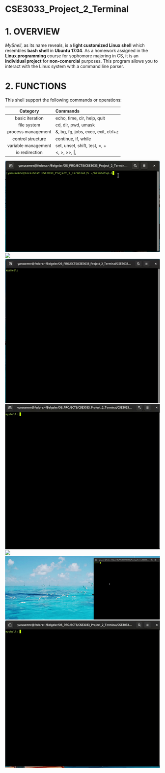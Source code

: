 # CSE3033_Project_2_Terminal
# 1. OVERVIEW
*MyShell*, as its name reveals, is a **light customized Linux shell** which resembles **bash shell** in **Ubuntu 17.04**.
As a homework assigned in the **Linux programming** course for sophomore majoring in CS,
it is an **individual project** for **non-comercial** purposes.
This program allows you to interact with the Linux system with a command line parser.  

# 2. FUNCTIONS
This shell support the following commands or operations:   

| Category | Commands |  
| :----------------: | :--------------------------------------|  
| basic iteration     | echo, time, clr, help, quit           |  
| file system         | cd, dir, pwd, umask                   |
| process management  | &, bg, fg, jobs, exec, exit, ctrl+z   |
| control structure   | continue, if, while                   |
| variable management | set, unset, shift, test, =, +         |
| io redirection      | <, >, >>, \|,                         |  

![](/gifs/vol3.gif)
![](/gifs/vol1.gif)
![](/gifs/vol2.gif)
![](/gifs/vol7.gif)
![](/gifs/vol4.gif)
![](/gifs/vol6.gif)
![](/gifs/vol5.gif)


